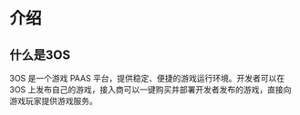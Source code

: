 # 介绍

## 什么是3OS

3OS 是一个游戏 PAAS 平台，提供稳定、便捷的游戏运行环境。开发者可以在 3OS 上发布自己的游戏，接入商可以一键购买并部署开发者发布的游戏，直接向游戏玩家提供游戏服务。
